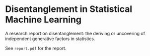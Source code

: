 # Disentanglement in Statistical Machine Learning

A research report on disentanglement: the deriving or uncovering of independent generative factors in statistics.

See `report.pdf` for the report.
